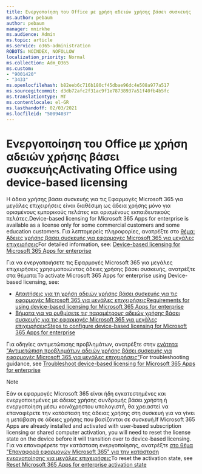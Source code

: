 ```yaml
---
title: Ενεργοποίηση του Office με χρήση αδειών χρήσης βάσει συσκευής
ms.author: pebaum
author: pebaum
manager: mnirkhe
ms.audience: Admin
ms.topic: article
ms.service: o365-administration
ROBOTS: NOINDEX, NOFOLLOW
localization_priority: Normal
ms.collection: Adm_O365
ms.custom:
- "9001420"
- "3433"
ms.openlocfilehash: b82eeb6c716b180cf45dbae96dc4e508a977a517
ms.sourcegitcommit: d3db72afc2f31ac9f1e78738937a51f40fb4b5fc
ms.translationtype: MT
ms.contentlocale: el-GR
ms.lasthandoff: 02/03/2021
ms.locfileid: "50094037"
---
```

# <a name="activating-office-using-device-based-licensing"></a><span data-ttu-id="413e7-102">Ενεργοποίηση του Office με χρήση αδειών χρήσης βάσει συσκευής</span><span class="sxs-lookup"><span data-stu-id="413e7-102">Activating Office using device-based licensing</span></span>

<span data-ttu-id="413e7-103">Η άδεια χρήσης βάσει συσκευής για τις Εφαρμογές Microsoft 365 για μεγάλες επιχειρήσεις είναι διαθέσιμη ως άδεια χρήσης μόνο για ορισμένους εμπορικούς πελάτες και ορισμένους εκπαιδευτικούς πελάτες.</span><span class="sxs-lookup"><span data-stu-id="413e7-103">Device-based licensing for Microsoft 365 Apps for enterprise is available as a license only for some commercial customers and some education customers.</span></span> <span data-ttu-id="413e7-104">Για λεπτομερείς πληροφορίες, ανατρέξτε στο [θέμα: Άδειες χρήσης βάσει συσκευής για εφαρμογές Microsoft 365 για μεγάλες επιχειρήσεις](https://docs.microsoft.com/deployoffice/device-based-licensing)</span><span class="sxs-lookup"><span data-stu-id="413e7-104">For detailed information, see: [Device-based licensing for Microsoft 365 Apps for enterprise](https://docs.microsoft.com/deployoffice/device-based-licensing)</span></span>

<span data-ttu-id="413e7-105">Για να ενεργοποιήσετε τις Εφαρμογές Microsoft 365 για μεγάλες επιχειρήσεις χρησιμοποιώντας άδειες χρήσης βάσει συσκευής, ανατρέξτε στα θέματα:</span><span class="sxs-lookup"><span data-stu-id="413e7-105">To activate Microsoft 365 Apps for enterprise using Device-based licensing, see:</span></span>

- [<span data-ttu-id="413e7-106">Απαιτήσεις για τη χρήση αδειών χρήσης βάσει συσκευής για τις εφαρμογές Microsoft 365 για μεγάλες επιχειρήσεις</span><span class="sxs-lookup"><span data-stu-id="413e7-106">Requirements for using device-based licensing for Microsoft 365 Apps for enterprise</span></span>](https://docs.microsoft.com/deployoffice/device-based-licensing#requirements-for-using-device-based-licensing-for-microsoft-365-apps-for-enterprise)
- [<span data-ttu-id="413e7-107">Βήματα για να ρυθμίσετε τις παραμέτρους αδειών χρήσης βάσει συσκευής για τις εφαρμογές Microsoft 365 για μεγάλες επιχειρήσεις</span><span class="sxs-lookup"><span data-stu-id="413e7-107">Steps to configure device-based licensing for Microsoft 365 Apps for enterprise</span></span>](https://docs.microsoft.com/deployoffice/device-based-licensing#steps-to-configure-device-based-licensing-for-microsoft-365-apps-for-enterprise)

<span data-ttu-id="413e7-108">Για οδηγίες αντιμετώπισης προβλημάτων, ανατρέξτε στην [ενότητα "Αντιμετώπιση προβλημάτων αδειών χρήσης βάσει συσκευής για εφαρμογές Microsoft 365 για μεγάλες επιχειρήσεις"](https://docs.microsoft.com/deployoffice/device-based-licensing#troubleshoot-device-based-licensing-for-microsoft-365-apps-for-enterprise)</span><span class="sxs-lookup"><span data-stu-id="413e7-108">For troubleshooting guidance, see [Troubleshoot device-based licensing for Microsoft 365 Apps for enterprise](https://docs.microsoft.com/deployoffice/device-based-licensing#troubleshoot-device-based-licensing-for-microsoft-365-apps-for-enterprise)</span></span>

> [!NOTE]
> <span data-ttu-id="413e7-109">Εάν οι εφαρμογές Microsoft 365 είναι ήδη εγκατεστημένες και ενεργοποιημένες με άδειες χρήσης συνδρομής βάσει χρήστη ή ενεργοποίηση μέσω κοινόχρηστου υπολογιστή, θα χρειαστεί να επαναφέρετε την κατάσταση της άδειας χρήσης στη συσκευή για να γίνει η μετάβαση σε άδειες χρήσης που βασίζονται σε συσκευή.</span><span class="sxs-lookup"><span data-stu-id="413e7-109">If Microsoft 365 Apps are already installed and activated with user-based subscription licensing or shared computer activation, you will need to reset the license state on the device before it will transition over to device-based licensing.</span></span> <span data-ttu-id="413e7-110">Για να επαναφέρετε την κατάσταση ενεργοποίησης, ανατρέξτε [στο θέμα "Επαναφορά εφαρμογών Microsoft 365" για την κατάσταση ενεργοποίησης για μεγάλες επιχειρήσεις](https://docs.microsoft.com/office/troubleshoot/activation/reset-office-365-proplus-activation-state)</span><span class="sxs-lookup"><span data-stu-id="413e7-110">To reset the activation state, see [Reset Microsoft 365 Apps for enterprise activation state](https://docs.microsoft.com/office/troubleshoot/activation/reset-office-365-proplus-activation-state)</span></span>
